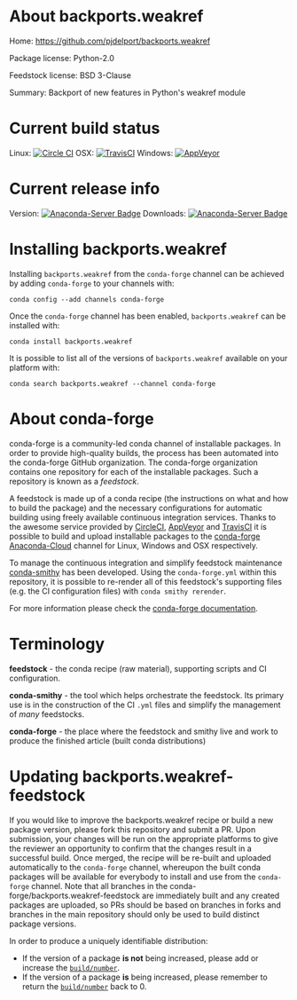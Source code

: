 About backports.weakref
=======================

Home: https://github.com/pjdelport/backports.weakref

Package license: Python-2.0

Feedstock license: BSD 3-Clause

Summary: Backport of new features in Python's weakref module



Current build status
====================

Linux: [![Circle CI](https://circleci.com/gh/conda-forge/backports.weakref-feedstock.svg?style=shield)](https://circleci.com/gh/conda-forge/backports.weakref-feedstock)
OSX: [![TravisCI](https://travis-ci.org/conda-forge/backports.weakref-feedstock.svg?branch=master)](https://travis-ci.org/conda-forge/backports.weakref-feedstock)
Windows: [![AppVeyor](https://ci.appveyor.com/api/projects/status/github/conda-forge/backports.weakref-feedstock?svg=True)](https://ci.appveyor.com/project/conda-forge/backports-weakref-feedstock/branch/master)

Current release info
====================
Version: [![Anaconda-Server Badge](https://anaconda.org/conda-forge/backports.weakref/badges/version.svg)](https://anaconda.org/conda-forge/backports.weakref)
Downloads: [![Anaconda-Server Badge](https://anaconda.org/conda-forge/backports.weakref/badges/downloads.svg)](https://anaconda.org/conda-forge/backports.weakref)

Installing backports.weakref
============================

Installing `backports.weakref` from the `conda-forge` channel can be achieved by adding `conda-forge` to your channels with:

```
conda config --add channels conda-forge
```

Once the `conda-forge` channel has been enabled, `backports.weakref` can be installed with:

```
conda install backports.weakref
```

It is possible to list all of the versions of `backports.weakref` available on your platform with:

```
conda search backports.weakref --channel conda-forge
```


About conda-forge
=================

conda-forge is a community-led conda channel of installable packages.
In order to provide high-quality builds, the process has been automated into the
conda-forge GitHub organization. The conda-forge organization contains one repository
for each of the installable packages. Such a repository is known as a *feedstock*.

A feedstock is made up of a conda recipe (the instructions on what and how to build
the package) and the necessary configurations for automatic building using freely
available continuous integration services. Thanks to the awesome service provided by
[CircleCI](https://circleci.com/), [AppVeyor](http://www.appveyor.com/)
and [TravisCI](https://travis-ci.org/) it is possible to build and upload installable
packages to the [conda-forge](https://anaconda.org/conda-forge)
[Anaconda-Cloud](http://docs.anaconda.org/) channel for Linux, Windows and OSX respectively.

To manage the continuous integration and simplify feedstock maintenance
[conda-smithy](http://github.com/conda-forge/conda-smithy) has been developed.
Using the ``conda-forge.yml`` within this repository, it is possible to re-render all of
this feedstock's supporting files (e.g. the CI configuration files) with ``conda smithy rerender``.

For more information please check the [conda-forge documentation](https://conda-forge.org/docs/).

Terminology
===========

**feedstock** - the conda recipe (raw material), supporting scripts and CI configuration.

**conda-smithy** - the tool which helps orchestrate the feedstock.
                   Its primary use is in the construction of the CI ``.yml`` files
                   and simplify the management of *many* feedstocks.

**conda-forge** - the place where the feedstock and smithy live and work to
                  produce the finished article (built conda distributions)


Updating backports.weakref-feedstock
====================================

If you would like to improve the backports.weakref recipe or build a new
package version, please fork this repository and submit a PR. Upon submission,
your changes will be run on the appropriate platforms to give the reviewer an
opportunity to confirm that the changes result in a successful build. Once
merged, the recipe will be re-built and uploaded automatically to the
`conda-forge` channel, whereupon the built conda packages will be available for
everybody to install and use from the `conda-forge` channel.
Note that all branches in the conda-forge/backports.weakref-feedstock are
immediately built and any created packages are uploaded, so PRs should be based
on branches in forks and branches in the main repository should only be used to
build distinct package versions.

In order to produce a uniquely identifiable distribution:
 * If the version of a package **is not** being increased, please add or increase
   the [``build/number``](http://conda.pydata.org/docs/building/meta-yaml.html#build-number-and-string).
 * If the version of a package **is** being increased, please remember to return
   the [``build/number``](http://conda.pydata.org/docs/building/meta-yaml.html#build-number-and-string)
   back to 0.